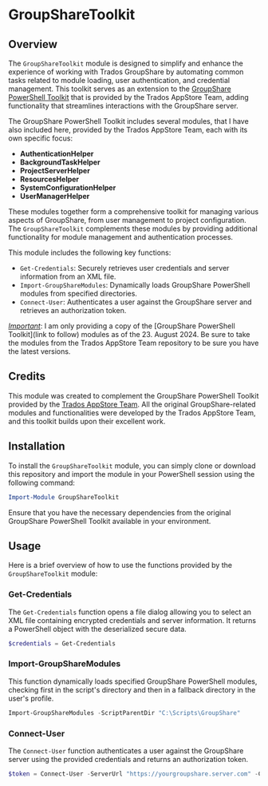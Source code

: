 # GroupShareToolkit

## Overview

The `GroupShareToolkit` module is designed to simplify and enhance the experience of working with Trados GroupShare by automating common tasks related to module loading, user authentication, and credential management. This toolkit serves as an extension to the [GroupShare PowerShell Toolkit](https://github.com/RWS/groupshare-api-powershell-toolkit) that is provided by the Trados AppStore Team, adding functionality that streamlines interactions with the GroupShare server.

The GroupShare PowerShell Toolkit includes several modules, that I have also included here, provided by the Trados AppStore Team, each with its own specific focus:

- **AuthenticationHelper**
- **BackgroundTaskHelper**
- **ProjectServerHelper**
- **ResourcesHelper**
- **SystemConfigurationHelper**
- **UserManagerHelper**

These modules together form a comprehensive toolkit for managing various aspects of GroupShare, from user management to project configuration. The `GroupShareToolkit` complements these modules by providing additional functionality for module management and authentication processes.

This module includes the following key functions:

- `Get-Credentials`: Securely retrieves user credentials and server information from an XML file.
- `Import-GroupShareModules`: Dynamically loads GroupShare PowerShell modules from specified directories.
- `Connect-User`: Authenticates a user against the GroupShare server and retrieves an authorization token.

*<u>Important</u>*: I am only providing a copy of the [GroupShare PowerShell Toolkit](link to follow) modules as of the 23. August 2024.  Be sure to take the modules from the Trados AppStore Team repository to be sure you have the latest versions.

## Credits

This module was created to complement the GroupShare PowerShell Toolkit provided by the [Trados AppStore Team](#link-to-their-repository). All the original GroupShare-related modules and functionalities were developed by the Trados AppStore Team, and this toolkit builds upon their excellent work.

## Installation

To install the `GroupShareToolkit` module, you can simply clone or download this repository and import the module in your PowerShell session using the following command:

```powershell
Import-Module GroupShareToolkit
```

Ensure that you have the necessary dependencies from the original GroupShare PowerShell Toolkit available in your environment.

## Usage

Here is a brief overview of how to use the functions provided by the `GroupShareToolkit` module:

### Get-Credentials

The `Get-Credentials` function opens a file dialog allowing you to select an XML file containing encrypted credentials and server information. It returns a PowerShell object with the deserialized secure data.

```powershell
$credentials = Get-Credentials
```

### Import-GroupShareModules

This function dynamically loads specified GroupShare PowerShell modules, checking first in the script's directory and then in a fallback directory in the user's profile.

```powershell
Import-GroupShareModules -ScriptParentDir "C:\Scripts\GroupShare"
```

### Connect-User

The `Connect-User` function authenticates a user against the GroupShare server using the provided credentials and returns an authorization token.

```powershell
$token = Connect-User -ServerUrl "https://yourgroupshare.server.com" -Credential (Get-Credential)
```
